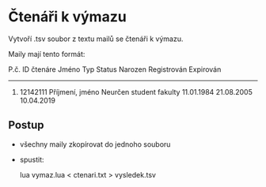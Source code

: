 # Čtenáři k výmazu

Vytvoří .tsv soubor z textu mailů se čtenáři k výmazu.

Maily mají tento formát:


P.č.   ID čtenáre    Jméno                         Typ              Status                 Narozen      Registrován  Expirován
-----  ------------  ----------------------------  ---------------  ---------------------  -----------  -----------  -----------
   1.  12142111      Příjmení, jméno               Neurčen          student fakulty        11.01.1984   21.08.2005   10.04.2019

## Postup

- všechny maily zkopírovat do jednoho souboru
- spustit:

   lua vymaz.lua < ctenari.txt > vysledek.tsv
